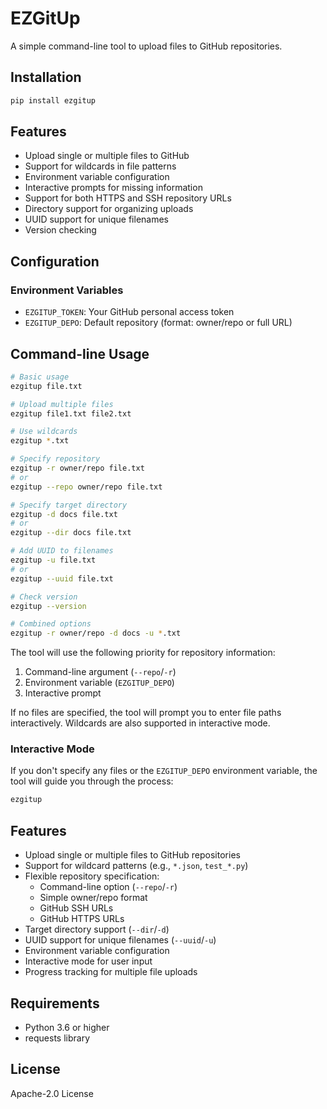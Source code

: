 # EZGitUp

A simple command-line tool to upload files to GitHub repositories.

## Installation

```bash
pip install ezgitup
```

## Features

- Upload single or multiple files to GitHub
- Support for wildcards in file patterns
- Environment variable configuration
- Interactive prompts for missing information
- Support for both HTTPS and SSH repository URLs
- Directory support for organizing uploads
- UUID support for unique filenames
- Version checking

## Configuration

### Environment Variables

- `EZGITUP_TOKEN`: Your GitHub personal access token
- `EZGITUP_DEPO`: Default repository (format: owner/repo or full URL)

## Command-line Usage

```bash
# Basic usage
ezgitup file.txt

# Upload multiple files
ezgitup file1.txt file2.txt

# Use wildcards
ezgitup *.txt

# Specify repository
ezgitup -r owner/repo file.txt
# or
ezgitup --repo owner/repo file.txt

# Specify target directory
ezgitup -d docs file.txt
# or
ezgitup --dir docs file.txt

# Add UUID to filenames
ezgitup -u file.txt
# or
ezgitup --uuid file.txt

# Check version
ezgitup --version

# Combined options
ezgitup -r owner/repo -d docs -u *.txt
```

The tool will use the following priority for repository information:
1. Command-line argument (`--repo`/`-r`)
2. Environment variable (`EZGITUP_DEPO`)
3. Interactive prompt

If no files are specified, the tool will prompt you to enter file paths interactively. Wildcards are also supported in interactive mode.

### Interactive Mode

If you don't specify any files or the `EZGITUP_DEPO` environment variable, the tool will guide you through the process:

```bash
ezgitup
```

## Features

- Upload single or multiple files to GitHub repositories
- Support for wildcard patterns (e.g., `*.json`, `test_*.py`)
- Flexible repository specification:
  - Command-line option (`--repo`/`-r`)
  - Simple owner/repo format
  - GitHub SSH URLs
  - GitHub HTTPS URLs
- Target directory support (`--dir`/`-d`)
- UUID support for unique filenames (`--uuid`/`-u`)
- Environment variable configuration
- Interactive mode for user input
- Progress tracking for multiple file uploads

## Requirements

- Python 3.6 or higher
- requests library

## License

Apache-2.0 License

   

